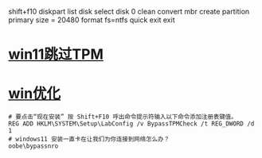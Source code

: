 shift+f10
diskpart
list disk
select disk 0
clean
convert mbr
create partition primary size = 20480
format fs=ntfs quick
exit
exit

# [win11跳过TPM](https://www.dinghui.org/vmware-esxi-windows-11.html)

# [win优化](https://make-sense.tech/blog)

```shell
# 要点击“现在安装” 按 Shift+F10 呼出命令提示符输入以下命令添加注册表键值。
REG ADD HKLM\SYSTEM\Setup\LabConfig /v BypassTPMCheck /t REG_DWORD /d 1
# windows11 安装一直卡在让我们为你连接到网络怎么办？
oobe\bypassnro
```